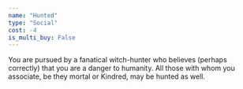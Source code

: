 ```yaml
---
name: "Hunted"
type: "Social"
cost: -4
is_multi_buy: False
---
```


You are pursued by a fanatical witch-hunter who believes (perhaps correctly) that you are a danger to humanity. All those with whom you associate, be they mortal or Kindred, may be hunted as well.